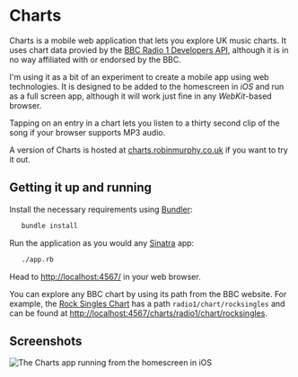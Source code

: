 # Charts

Charts is a mobile web application that lets you explore UK music charts. It uses chart data provied by the [BBC Radio 1 Developers API](http://www.bbc.co.uk/radio1/developers/api/), although it is in no way affiliated with or endorsed by the BBC.

I'm using it as a bit of an experiment to create a mobile app using web technologies. It is designed to be added to the homescreen in *iOS* and run as a full screen app, although it will work just fine in any *WebKit*-based browser.

Tapping on an entry in a chart lets you listen to a thirty second clip of the song if your browser supports MP3 audio.

A version of Charts is hosted at [charts.robinmurphy.co.uk](http://charts.robinmurphy.co.uk/) if you want to try it out.

## Getting it up and running

Install the necessary requirements using [Bundler](http://gembundler.com/):

```bash
   bundle install
```

Run the application as you would any [Sinatra](http://www.sinatrarb.com/) app:

```bash
   ./app.rb
```

Head to [http://localhost:4567/](http://localhost:4567/) in your web browser.

You can explore any BBC chart by using its path from the BBC website. For example, the [Rock Singles Chart](http://www.bbc.co.uk/radio1/chart/rocksingles) has a path `radio1/chart/rocksingles` and can be found at [http://localhost:4567/charts/radio1/chart/rocksingles](http://localhost:4567/charts/radio1/chart/rocksingles).

## Screenshots

![The Charts app running from the homescreen in iOS](http://charts.robinmurphy.co.uk/screenshots/landscape.png)